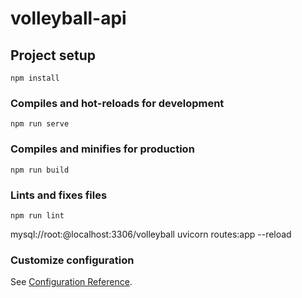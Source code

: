 # volleyball-api

## Project setup
```
npm install
```

### Compiles and hot-reloads for development
```
npm run serve
```

### Compiles and minifies for production
```
npm run build
```

### Lints and fixes files
```
npm run lint
```

mysql://root:@localhost:3306/volleyball
uvicorn routes:app --reload    

### Customize configuration
See [Configuration Reference](https://cli.vuejs.org/config/).
